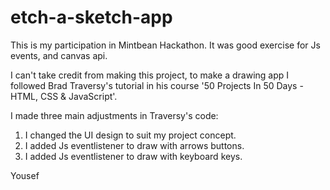 # etch-a-sketch-app

This is my participation in Mintbean Hackathon. It was good exercise for Js events, and canvas api.

I can't take credit from making this project, to make a drawing app I followed Brad Traversy's tutorial in his course '50 Projects In 50 Days - HTML, CSS & JavaScript'.

I made three main adjustments in Traversy's code:
1. I changed the UI design to suit my project concept.
2. I added Js eventlistener to draw with arrows buttons.
3. I added Js eventlistener to draw with keyboard keys.

Yousef
